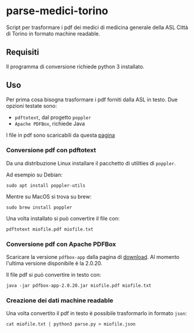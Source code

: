 # parse-medici-torino

Script per trasformare i pdf dei medici di medicina generale della ASL Città di Torino in formato
machine readable.

## Requisiti

Il programma di conversione richiede python 3 installato.

## Uso

Per prima cosa bisogna trasformare i pdf forniti dalla ASL in testo. Due opzioni testate sono:
- `pdftotext`, dal progetto `poppler`
- `Apache PDFBox`, richiede Java

I file in pdf sono scaricabili da questa [pagina](http://www.aslcittaditorino.it/medici-di-medicina-generale-mmg-e-pediatri-di-libera-scelta-pls/)

### Conversione pdf con pdftotext

Da una distribuzione Linux installare il pacchetto di utilities di `poppler`. 

Ad esempio su Debian:

```
sudo apt install poppler-utils
```

Mentre su MacOS si trova su brew:

```
sudo brew install poppler
```

Una volta installato si può convertire il file con:

```
pdftotext miofile.pdf miofile.txt
```

### Conversione pdf con Apache PDFBox

Scaricare la versione `pdfbox-app` dalla pagina di [download](https://pdfbox.apache.org/download.cgi#20x). Al momento l'ultima versione disponibile è la 2.0.20.

Il file pdf si può convertire in testo con:

```
java -jar pdfbox-app-2.0.20.jar miofile.pdf miofile.txt
```

### Creazione dei dati machine readable

Una volta convertito il pdf in testo è possibile trasformarlo in formato `json`:

```
cat miofile.txt | python3 parse.py > miofile.json
```
